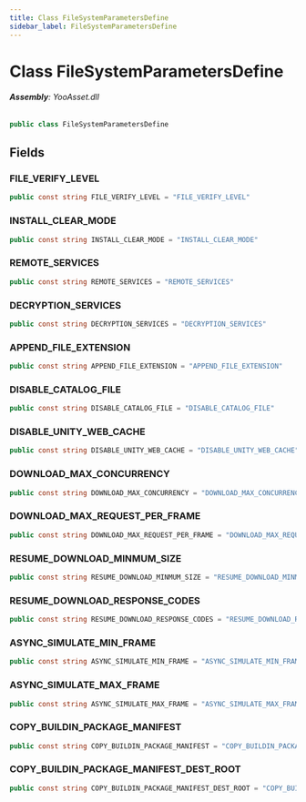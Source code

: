 ```yaml
---
title: Class FileSystemParametersDefine
sidebar_label: FileSystemParametersDefine
---
```

# Class FileSystemParametersDefine


###### **Assembly**: YooAsset.dll

```csharp title="Declaration"
public class FileSystemParametersDefine
```
## Fields
### FILE_VERIFY_LEVEL


```csharp title="Declaration"
public const string FILE_VERIFY_LEVEL = "FILE_VERIFY_LEVEL"
```
### INSTALL_CLEAR_MODE


```csharp title="Declaration"
public const string INSTALL_CLEAR_MODE = "INSTALL_CLEAR_MODE"
```
### REMOTE_SERVICES


```csharp title="Declaration"
public const string REMOTE_SERVICES = "REMOTE_SERVICES"
```
### DECRYPTION_SERVICES


```csharp title="Declaration"
public const string DECRYPTION_SERVICES = "DECRYPTION_SERVICES"
```
### APPEND_FILE_EXTENSION


```csharp title="Declaration"
public const string APPEND_FILE_EXTENSION = "APPEND_FILE_EXTENSION"
```
### DISABLE_CATALOG_FILE


```csharp title="Declaration"
public const string DISABLE_CATALOG_FILE = "DISABLE_CATALOG_FILE"
```
### DISABLE_UNITY_WEB_CACHE


```csharp title="Declaration"
public const string DISABLE_UNITY_WEB_CACHE = "DISABLE_UNITY_WEB_CACHE"
```
### DOWNLOAD_MAX_CONCURRENCY


```csharp title="Declaration"
public const string DOWNLOAD_MAX_CONCURRENCY = "DOWNLOAD_MAX_CONCURRENCY"
```
### DOWNLOAD_MAX_REQUEST_PER_FRAME


```csharp title="Declaration"
public const string DOWNLOAD_MAX_REQUEST_PER_FRAME = "DOWNLOAD_MAX_REQUEST_PER_FRAME"
```
### RESUME_DOWNLOAD_MINMUM_SIZE


```csharp title="Declaration"
public const string RESUME_DOWNLOAD_MINMUM_SIZE = "RESUME_DOWNLOAD_MINMUM_SIZE"
```
### RESUME_DOWNLOAD_RESPONSE_CODES


```csharp title="Declaration"
public const string RESUME_DOWNLOAD_RESPONSE_CODES = "RESUME_DOWNLOAD_RESPONSE_CODES"
```
### ASYNC_SIMULATE_MIN_FRAME


```csharp title="Declaration"
public const string ASYNC_SIMULATE_MIN_FRAME = "ASYNC_SIMULATE_MIN_FRAME"
```
### ASYNC_SIMULATE_MAX_FRAME


```csharp title="Declaration"
public const string ASYNC_SIMULATE_MAX_FRAME = "ASYNC_SIMULATE_MAX_FRAME"
```
### COPY_BUILDIN_PACKAGE_MANIFEST


```csharp title="Declaration"
public const string COPY_BUILDIN_PACKAGE_MANIFEST = "COPY_BUILDIN_PACKAGE_MANIFEST"
```
### COPY_BUILDIN_PACKAGE_MANIFEST_DEST_ROOT


```csharp title="Declaration"
public const string COPY_BUILDIN_PACKAGE_MANIFEST_DEST_ROOT = "COPY_BUILDIN_PACKAGE_MANIFEST_DEST_ROOT"
```
